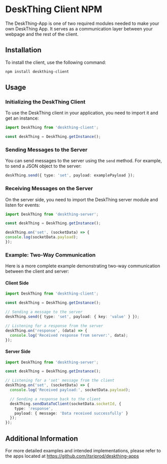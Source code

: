 # DeskThing Client NPM

The DeskThing-App is one of two required modules needed to make your own DeskThing App. It serves as a communication layer between your webpage and the rest of the client.

## Installation

To install the client, use the following command:

```sh
npm install deskthing-client
```

## Usage

### Initializing the DeskThing Client

To use the DeskThing client in your application, you need to import it and get an instance:

```typescript
import DeskThing from 'deskthing-client';

const deskThing = DeskThing.getInstance();
```

### Sending Messages to the Server

You can send messages to the server using the `send` method. For example, to send a JSON object to the server:

```typescript
deskThing.send({ type: 'set', payload: examplePayload });
```

### Receiving Messages on the Server

On the server side, you need to import the DeskThing server module and listen for events:

```typescript
import DeskThing from 'deskthing-server';

const deskThing = DeskThing.getInstance();

deskThing.on('set', (socketData) => {
console.log(socketData.payload);
});
```

### Example: Two-Way Communication

Here is a more complete example demonstrating two-way communication between the client and server:

#### Client Side

```typescript
import DeskThing from 'deskthing-client';

const deskThing = DeskThing.getInstance();

// Sending a message to the server
deskThing.send({ type: 'set', payload: { key: 'value' } });

// Listening for a response from the server
deskThing.on('response', (data) => {
  console.log('Received response from server:', data);
});
```

#### Server Side

```ts
import DeskThing from 'deskthing-server';

const deskThing = DeskThing.getInstance();

// Listening for a 'set' message from the client
deskThing.on('set', (socketData) => {
  console.log('Received payload:', socketData.payload);

  // Sending a response back to the client
  deskThing.sendDataToClient(socketData.socketId, {
    type: 'response',
    payload: { message: 'Data received successfully' }
  });
});
```

## Additional Information

For more detailed examples and intended implementations, please refer to the apps located at https://github.com/itsriprod/deskthing-apps 

